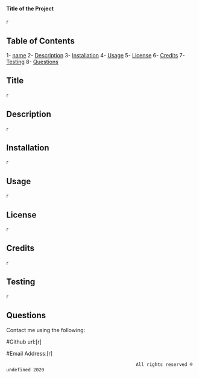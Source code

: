 

#### Title of the Project ####
r

## Table of Contents
1- [name](#Name) 
2- [Description](#Description)
3- [Installation](#Installation)
4- [Usage](#Usage)
5- [License](#License)
6- [Credits](#Credits)
7- [Testing](#Testing)
8- [Questions](#Questions)

## Title
r

## Description
r

## Installation
r

## Usage
r

## License
r

## Credits
r

## Testing
r

## Questions
Contact me using the following:

#Github url:[r]

#Email Address:[r]


                                                    All rights reserved ® undefined 2020 

